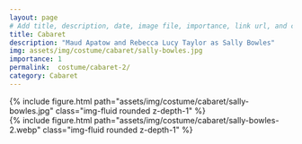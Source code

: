 ```yaml
---
layout: page
# Add title, description, date, image file, importance, link url, and category below
title: Cabaret
description: "Maud Apatow and Rebecca Lucy Taylor as Sally Bowles"
img: assets/img/costume/cabaret/sally-bowles.jpg
importance: 1
permalink:  costume/cabaret-2/
category: Cabaret
---
```


<!-- Add costume info below -->

<div>
    <div class="row">
        <div class="col-sm mt-1 mt-md-0">
            {% include figure.html path="assets/img/costume/cabaret/sally-bowles.jpg" class="img-fluid rounded z-depth-1" %}
        </div>
    </div>
    <div class="row">
        <div class="col-sm mt-1 mt-md-0">
            {% include figure.html path="assets/img/costume/cabaret/sally-bowles-2.webp" class="img-fluid rounded z-depth-1" %}
        </div>
    </div>
</div>